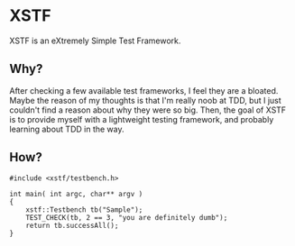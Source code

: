 # XSTF

XSTF is an eXtremely Simple Test Framework.

## Why?

After checking a few available test frameworks, I feel they are a bloated. Maybe the reason of my thoughts is that I'm really noob at TDD, but I just couldn't find
a reason about why they were so big. Then, the goal of XSTF is to provide myself with a lightweight testing framework, and probably learning about TDD in the way.

## How?

```
#include <xstf/testbench.h>

int main( int argc, char** argv )
{
	xstf::Testbench tb("Sample");
	TEST_CHECK(tb, 2 == 3, "you are definitely dumb");
	return tb.successAll();
}
```
